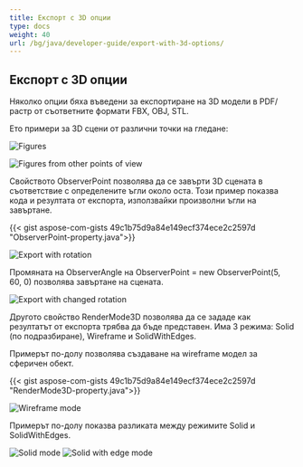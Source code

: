 ```yaml
---
title: Експорт с 3D опции
type: docs
weight: 40
url: /bg/java/developer-guide/export-with-3d-options/
---
```


## **Експорт с 3D опции**

Няколко опции бяха въведени за експортиране на 3D модели в PDF/растр от съответните формати FBX, OBJ, STL.

Ето примери за 3D сцени от различни точки на гледане:

![Figures](/cad/_assets/guide/3d/fig1.png)

![Figures from other points of view](/cad/_assets/guide/3d/fig2.png)

Свойството ObserverPoint позволява да се завърти 3D сцената в съответствие с определените ъгли около оста. Този пример показва кода и резултата от експорта, използвайки произволни ъгли на завъртане.

{{< gist aspose-com-gists 49c1b75d9a84e149ecf374ece2c2597d "ObserverPoint-property.java">}}

![Export with rotation](/cad/_assets/guide/3d/fig3.png)

Промяната на ObserverAngle на ObserverPoint = new ObserverPoint(5, 60, 0) позволява завъртане на сцената.

![Export with changed rotation](/cad/_assets/guide/3d/fig4.png)

Другото свойство RenderMode3D позволява да се зададе как резултатът от експорта трябва да бъде представен. Има 3 режима: Solid (по подразбиране), Wireframe и SolidWithEdges.

Примерът по-долу позволява създаване на wireframe модел за сферичен обект.

{{< gist aspose-com-gists 49c1b75d9a84e149ecf374ece2c2597d "RenderMode3D-property.java">}}

![Wireframe mode](/cad/_assets/guide/3d/fig5.png)

Примерът по-долу показва разликата между режимите Solid и SolidWithEdges.

![Solid mode](/cad/_assets/guide/3d/fig6.png)
![Solid with edge mode](/cad/_assets/guide/3d/fig7.png)
